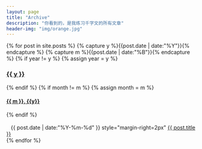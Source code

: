 ```yaml
---
layout: page
title: "Archive"
description: "你看到的，是我练习千字文的所有文章"
header-img: "img/orange.jpg"
---
```


<div>
{% for post in site.posts %}
{% capture y %}{{post.date | date:"%Y"}}{% endcapture %}
{% capture m %}{{post.date | date:"%B"}}{% endcapture %}
{% if year != y %}
{% assign year = y %}
<h3 class="subsection"><a id="{{ y }}" href="#{{ y }}" class="subsection">{{ y }}</a></h3>
{% endif %}
{% if month != m %}
{% assign month = m %}
<h4 class="subsection"><a id="{{ m }}-{{ y }}" href="#{{ m }}-{{ y }}" class="subsection">{{ m }}, {{y}}</a></h4>
{% endif %}
<div>
  <span style="float: left;" class="item">
    <time datetime="{{ post.date | date:"%Y-%m-%d" }}">{{ post.date | date:"%Y-%m-%d" }} style="margin-right=2px"</time>
    <a href="{{ post.url }}" title="{{ post.title }}">{{ post.title }}</a>
  </span>
</div>
<div style="clear: both;"></div>
{% endfor %}
</div>
